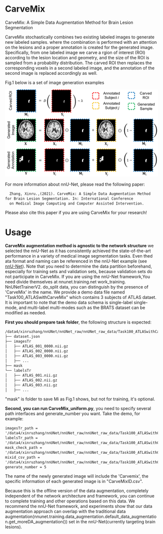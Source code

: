# CarveMix
CarveMix: A Simple Data Augmentation Method for Brain Lesion Segmentation

CarveMix stochastically combines two existing labeled images to generate new labeled samples. where the combination is performed with an attention on the lesions and a proper annotation is created for the generated image. Specifically, from one labeled image we carve a rgion of interest (ROI) according to the lesion location and geometry, and
the size of the ROI is sampled from a probability distribution. The carved ROI then replaces the corresponding voxels in a second labeled image, and the annotation of the second image is replaced accordingly as well.

Fig.1 below is a set of image generation examples

![image](https://github.com/ZhangxinruBIT/CarveMix/blob/main/readme_Img/carve.png)

For more information about nnU-Net, please read the following paper:


      Zhang, Xinru.,(2021). CarveMix: A Simple Data Augmentation Method for Brain Lesion Segmentation. In: International Conference 
      on Medical Image Computing and Computer Assisted Intervention.

Please also cite this paper if you are using CarveMix for your research!
# Usage
**CarveMix augmentation method is agnostic to the network structure**
we selected the nnU-Net as it has consistently achieved the state-of-the-art performance in a variety of medical image segmentation tasks. Even thed ata format and naming can be referenced in the nnU-Net example (see [nnU-Net](https://github.com/MIC-DKFZ/nnUNet.git)).
Note that you need to determine the data partition beforehand, especially for training sets and validation sets, because validation sets do not participate in CarveMix. If you are using the nnU-Net framework,You need  divide themselves at nnunet.training.net work_training. NnUNetTrainerV2. do_split data, you can distinguish by the presence of 'CarveMix' in the name.
We provide a demo data file named "Task100_ATLASwithCarveMix" which contains 3 subjects of ATLAS dataet. It is important to note that the demo data schema is single-label single-mode, and multi-label multi-modes such as the BRATS dataset can be modified as needed.

**First you should prepare task folder**, the following structure is expected:

    /data4/xinruzhang/nnUNet/nnUNet_raw/nnUNet_raw_data/Task100_ATLASwithCarveMix/
    ├── dataset.json
    ├── imagesTr
    │   ├── ATLAS_001_0000.nii.gz
    │   ├── ATLAS_002_0000.nii.gz
    │   ├── ATLAS_003_0000.nii.gz
    │   ├── ...
    ├── mask
    └── labelsTr
    │   ├── ATLAS_001.nii.gz
    │   ├── ATLAS_002.nii.gz
    │   ├── ATLAS_003.nii.gz
    │   ├── ...
    
 "mask" is folder to save Mi as Fig.1 shows, but not for training, it's optional. 
 
 **Second, you can run CarveMix_uniform.py**, you need to specify several path interfaces and generate_number you want. Take the demo, for example:

    imagesTr_path = '/data4/xinruzhang/nnUNet/nnUNet_raw/nnUNet_raw_data/Task100_ATLASwithCarveMix/imagesTr'
    labelsTr_path = '/data4/xinruzhang/nnUNet/nnUNet_raw/nnUNet_raw_data/Task100_ATLASwithCarveMix/labelsTr'
    mask_check_path = '/data4/xinruzhang/nnUNet/nnUNet_raw/nnUNet_raw_data/Task100_ATLASwithCarveMix/mask'
    mixid_csv_path = '/data4/xinruzhang/nnUNet/nnUNet_raw/nnUNet_raw_data/Task100_ATLASwithCarveMix/'
    generate_number = 5
 
 
The name of the newly generated image will include the 'Carvemix', the specific information of each generated image is in "CarveMixID.csv".

Because this is the offline version of the data augmentation, completely independent of the network architecture and framework, you can continue to complete training and other operations based on this data. We recommend the nnU-Net framework, and experiments show that our data augmentation approach can overlap with the traditional data augmentation(nnunet.training.data_augmentation.default_data_augmentation.get_moreDA_augmentation()) set in the nnU-Net(currently targeting brain lesions).
    
    

